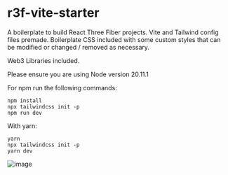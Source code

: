 # r3f-vite-starter

A boilerplate to build React Three Fiber projects.
Vite and Tailwind config files premade.
Boilerplate CSS included with some custom styles that can be
modified or changed / removed as necessary.

Web3 Libraries included.

Please ensure you are using Node version 20.11.1

For npm run the following commands:

```
npm install
npx tailwindcss init -p
npm run dev

```

With yarn:

```
yarn
npx tailwindcss init -p
yarn dev
```

![image](https://user-images.githubusercontent.com/6551176/221732091-23ee52cb-4150-42fa-b998-43628d7a6b0d.png)
